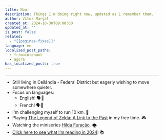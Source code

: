 ```yaml
---
title: Now!
description: Things I'm doing right now, updated as I remember them.
author: Vítor Marçal
created_at: 2024-10-30T09:08:00
updated_at: ""
is_post: false
related:
  - "[[paginas-fixas]]"
language: en
localized_post_paths:
  - fr/maintenant
  - agora
has_localized_posts: true
---
```

---
- Still living in Ceilândia - Federal District but eagerly wishing to move somewhere quieter.
- Focus on languages:
    - English! 🗣️💬
    - French! 🗣️💬
- I'm challenging myself to run 10 km. 🏃
- Playing [The Legend of Zelda: A Link to the Past](https://en.wikipedia.org/wiki/The_Legend_of_Zelda:_A_Link_to_the_Past) in my free time. 🎮
- Watching the miniseries [Hilda Furacão](https://pt.wikipedia.org/wiki/Hilda_Furac%C3%A3o_(miniss%C3%A9rie)). 🌪️
- [Click here to see what I’m reading in 2024](https://www.marcal.dev/leituras-de-2024/)! 📚